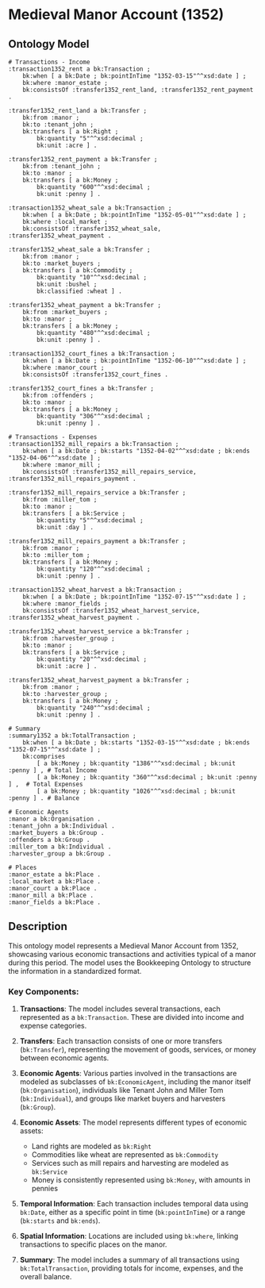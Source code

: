 # Medieval Manor Account (1352)

## Ontology Model

```turtle
# Transactions - Income
:transaction1352_rent a bk:Transaction ;
    bk:when [ a bk:Date ; bk:pointInTime "1352-03-15"^^xsd:date ] ;
    bk:where :manor_estate ;
    bk:consistsOf :transfer1352_rent_land, :transfer1352_rent_payment .

:transfer1352_rent_land a bk:Transfer ;
    bk:from :manor ;
    bk:to :tenant_john ;
    bk:transfers [ a bk:Right ;
        bk:quantity "5"^^xsd:decimal ;
        bk:unit :acre ] .

:transfer1352_rent_payment a bk:Transfer ;
    bk:from :tenant_john ;
    bk:to :manor ;
    bk:transfers [ a bk:Money ;
        bk:quantity "600"^^xsd:decimal ;
        bk:unit :penny ] .

:transaction1352_wheat_sale a bk:Transaction ;
    bk:when [ a bk:Date ; bk:pointInTime "1352-05-01"^^xsd:date ] ;
    bk:where :local_market ;
    bk:consistsOf :transfer1352_wheat_sale, :transfer1352_wheat_payment .

:transfer1352_wheat_sale a bk:Transfer ;
    bk:from :manor ;
    bk:to :market_buyers ;
    bk:transfers [ a bk:Commodity ;
        bk:quantity "10"^^xsd:decimal ;
        bk:unit :bushel ;
        bk:classified :wheat ] .

:transfer1352_wheat_payment a bk:Transfer ;
    bk:from :market_buyers ;
    bk:to :manor ;
    bk:transfers [ a bk:Money ;
        bk:quantity "480"^^xsd:decimal ;
        bk:unit :penny ] .

:transaction1352_court_fines a bk:Transaction ;
    bk:when [ a bk:Date ; bk:pointInTime "1352-06-10"^^xsd:date ] ;
    bk:where :manor_court ;
    bk:consistsOf :transfer1352_court_fines .

:transfer1352_court_fines a bk:Transfer ;
    bk:from :offenders ;
    bk:to :manor ;
    bk:transfers [ a bk:Money ;
        bk:quantity "306"^^xsd:decimal ;
        bk:unit :penny ] .

# Transactions - Expenses
:transaction1352_mill_repairs a bk:Transaction ;
    bk:when [ a bk:Date ; bk:starts "1352-04-02"^^xsd:date ; bk:ends "1352-04-06"^^xsd:date ] ;
    bk:where :manor_mill ;
    bk:consistsOf :transfer1352_mill_repairs_service, :transfer1352_mill_repairs_payment .

:transfer1352_mill_repairs_service a bk:Transfer ;
    bk:from :miller_tom ;
    bk:to :manor ;
    bk:transfers [ a bk:Service ;
        bk:quantity "5"^^xsd:decimal ;
        bk:unit :day ] .

:transfer1352_mill_repairs_payment a bk:Transfer ;
    bk:from :manor ;
    bk:to :miller_tom ;
    bk:transfers [ a bk:Money ;
        bk:quantity "120"^^xsd:decimal ;
        bk:unit :penny ] .

:transaction1352_wheat_harvest a bk:Transaction ;
    bk:when [ a bk:Date ; bk:pointInTime "1352-07-15"^^xsd:date ] ;
    bk:where :manor_fields ;
    bk:consistsOf :transfer1352_wheat_harvest_service, :transfer1352_wheat_harvest_payment .

:transfer1352_wheat_harvest_service a bk:Transfer ;
    bk:from :harvester_group ;
    bk:to :manor ;
    bk:transfers [ a bk:Service ;
        bk:quantity "20"^^xsd:decimal ;
        bk:unit :acre ] .

:transfer1352_wheat_harvest_payment a bk:Transfer ;
    bk:from :manor ;
    bk:to :harvester_group ;
    bk:transfers [ a bk:Money ;
        bk:quantity "240"^^xsd:decimal ;
        bk:unit :penny ] .

# Summary
:summary1352 a bk:TotalTransaction ;
    bk:when [ a bk:Date ; bk:starts "1352-03-15"^^xsd:date ; bk:ends "1352-07-15"^^xsd:date ] ;
    bk:comprises 
        [ a bk:Money ; bk:quantity "1386"^^xsd:decimal ; bk:unit :penny ] , # Total Income
        [ a bk:Money ; bk:quantity "360"^^xsd:decimal ; bk:unit :penny ] ,  # Total Expenses
        [ a bk:Money ; bk:quantity "1026"^^xsd:decimal ; bk:unit :penny ] . # Balance

# Economic Agents
:manor a bk:Organisation .
:tenant_john a bk:Individual .
:market_buyers a bk:Group .
:offenders a bk:Group .
:miller_tom a bk:Individual .
:harvester_group a bk:Group .

# Places
:manor_estate a bk:Place .
:local_market a bk:Place .
:manor_court a bk:Place .
:manor_mill a bk:Place .
:manor_fields a bk:Place .
```

## Description

This ontology model represents a Medieval Manor Account from 1352, showcasing various economic transactions and activities typical of a manor during this period. The model uses the Bookkeeping Ontology to structure the information in a standardized format.

### Key Components:

1. **Transactions**: The model includes several transactions, each represented as a `bk:Transaction`. These are divided into income and expense categories.

2. **Transfers**: Each transaction consists of one or more transfers (`bk:Transfer`), representing the movement of goods, services, or money between economic agents.

3. **Economic Agents**: Various parties involved in the transactions are modeled as subclasses of `bk:EconomicAgent`, including the manor itself (`bk:Organisation`), individuals like Tenant John and Miller Tom (`bk:Individual`), and groups like market buyers and harvesters (`bk:Group`).

4. **Economic Assets**: The model represents different types of economic assets:
   - Land rights are modeled as `bk:Right`
   - Commodities like wheat are represented as `bk:Commodity`
   - Services such as mill repairs and harvesting are modeled as `bk:Service`
   - Money is consistently represented using `bk:Money`, with amounts in pennies

5. **Temporal Information**: Each transaction includes temporal data using `bk:Date`, either as a specific point in time (`bk:pointInTime`) or a range (`bk:starts` and `bk:ends`).

6. **Spatial Information**: Locations are included using `bk:where`, linking transactions to specific places on the manor.

7. **Summary**: The model includes a summary of all transactions using `bk:TotalTransaction`, providing totals for income, expenses, and the overall balance.
